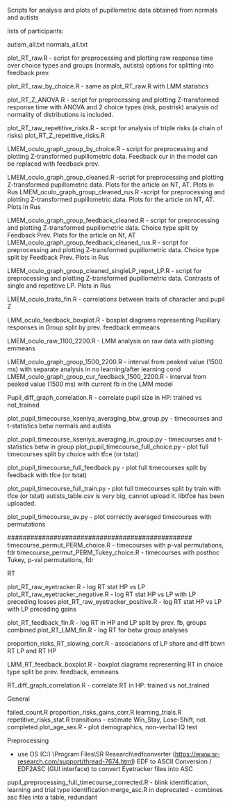 Scripts for analysis and plots of pupillometric data obtained from normals and autists

lists of participants:

autism_all.txt
normals_all.txt 

plot_RT_raw.R - script for preprocessing and plotting raw response time over 
                choice types and groups (normals, autists) options for splitting
                into feedback prev.

plot_RT_raw_by_choice.R - same as plot_RT_raw.R with LMM statistics

plot_RT_Z_ANOVA.R - script for preprocessing and plotting Z-transformed 
                response time with ANOVA and 2 choice types (risk, postrisk)
                analysis od normality of distributions is included.

plot_RT_raw_repetitive_risks.R - script for analysis of triple risks (a chain of risks)
plot_RT_Z_repetitive_risks.R

LMEM_oculo_graph_group_by_choice.R - script for preprocessing and plotting Z-transformed
                pupillometric data. Feedback cur in the model can be replaced with
                feedback prev.

LMEM_oculo_graph_group_cleaned.R -script for preprocessing and plotting Z-transformed
                pupillometric data. Plots for the article on NT, AT. Plots in Rus 
LMEM_oculo_graph_group_cleaned_rus.R -script for preprocessing and plotting Z-transformed
                pupillometric data. Plots for the article on NT, AT. Plots in Rus 

LMEM_oculo_graph_group_feedback_cleaned.R - script for preprocessing and plotting Z-transformed
                pupillometric data. Choice type split by Feedback Prev. Plots for the article on Nt, AT
LMEM_oculo_graph_group_feedback_cleaned_rus.R - script for preprocessing and plotting Z-transformed
                pupillometric data. Choice type split by Feedback Prev. Plots in Rus

LMEM_oculo_graph_group_cleaned_singleLP_repet_LP.R - script for preprocessing and plotting Z-transformed
                pupillometric data. Contrasts of single and repetitive LP. Plots in Rus

LMEM_oculo_traits_fin.R - correlations between traits of character and pupil Z

LMM_oculo_feedback_boxplot.R - boxplot diagrams representing Pupillary responses in Group split
by prev. feedback emmeans

LMEM_oculo_raw_1100_2200.R - LMM analysis on raw data with plotting emmeans 

LMEM_oculo_graph_group_1500_2200.R - interval from peaked value (1500 ms) with separate analysis in no learning/after learning cond
LMEM_oculo_graph_group_cur_feedback_1500_2200.R - interval from peaked value (1500 ms) with current fb in the LMM model

Pupil_diff_graph_correlation.R - correlate pupil size in HP: trained vs not_trained

plot_pupil_timecourse_kseniya_averaging_btw_group.py - timecourses and t-statistics betw 
               normals and autists

plot_pupil_timecourse_kseniya_averaging_in_group.py - timecourses and t-statistics betw
               in group
plot_pupil_timecourse_full_choice.py - plot full timecourses split by choice with tfce (or tstat)

plot_pupil_timecourse_full_feedback.py - plot full timecourses split by feedback with tfce (or tstat)

plot_pupil_timecourse_full_train.py -  plot full timecourses split by train with tfce (or tstat)
autists_table.csv is very big, cannot upload it. libtfce has been uploaded.

plot_pupil_timecourse_av.py - plot correctly averaged timecourses with permutations  

################################################
timecourse_permut_PERM_choice.R       -   timecourses with p-val permutations, fdr
timecourse_permut_PERM_Tukey_choice.R -   timecourses with posthoc Tukey, p-val permutations, fdr

RT 

plot_RT_raw_eyetracker.R - log RT stat HP vs LP 
plot_RT_raw_eyetracker_negative.R - log RT stat HP vs LP with LP preceding losses
plot_RT_raw_eyetracker_positive.R - log RT stat HP vs LP with LP preceding gains

plot_RT_feedback_fin.R - log RT in HP and LP split by prev. fb, groups combined
plot_RT_LMM_fin.R - log RT for betw group analyses

proportion_risks_RT_slowing_corr.R - associations of LP share and diff btwn RT LP and RT HP

LMM_RT_feedback_boxplot.R - boxplot diagrams representing RT in choice type split be prev. feedback,
emmeans

RT_diff_graph_correlation.R - correlate RT in HP: trained vs not_trained

General

failed_count.R
proportion_risks_gains_corr.R
learning_trials.R
repetitive_risks_stat.R 
transitions - estimate Win_Stay, Lose-Shift, not completed
plot_age_sex.R - plot demographics, non-verbal IQ test 

Preprocessing

* use OS (C:) \Program Files\SR Research\edfconverter (https://www.sr-research.com/support/thread-7674.html)
EDF to ASCII Conversion / EDF2ASC (GUI interface)
to convert Eyetracker files into ASC

pupil_preprocessing_full_timecourse_corrected.R - blink identification, learning and trial type identification
merge_asc.R in deprecated - combines asc files into a table, redundant 
